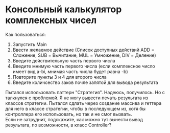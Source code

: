 # Консольный калькулятор комплексных чисел

Как пользоваться:
1. Запустить Main
2. Ввести желаемое действие (Список доступных действий ADD = Сложение, SUB = Вычитание, MUL = Умножение, DIV = Деление)
3. Введите действительную часть первого числа
4. Введите мнимую часть первого числа (если комплексное число имеет вид a-bi, мнимая часть числа будет равна -b)
5. Повторите пункты 3 и 4 для второго числа
6. Введите количсество заков почле запятой для вывода результата


Пытался использовать паттерн "Стратегия". Надеюсь, получилось.
Но с талкнулся с проблемой. Я не могу вывести печать результата из классов стратегии. 
Пытался сдлать через создание массива и геттера для него в классе стратегии, 
чтобы в последующем из, хотя бы контроллера его использовать, но так и не смог вызвать.  
Если не затруднит, подскажите, как можно тут вынести вывод результата, по возможности, в класс Controller?